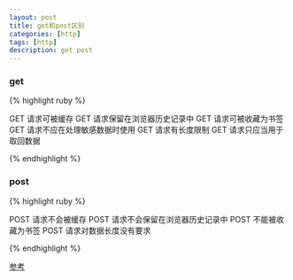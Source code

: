 ```yaml
---
layout: post
title: get和post区别 
categories: [http]
tags: [http]
description: get post 
---
```


<h3>get</h3>

{% highlight ruby %}

GET 请求可被缓存
GET 请求保留在浏览器历史记录中
GET 请求可被收藏为书签
GET 请求不应在处理敏感数据时使用
GET 请求有长度限制
GET 请求只应当用于取回数据

{% endhighlight %}


<h3>post</h3>

{% highlight ruby %}

POST 请求不会被缓存
POST 请求不会保留在浏览器历史记录中
POST 不能被收藏为书签
POST 请求对数据长度没有要求

{% endhighlight %}


<a href="http://www.w3school.com.cn/tags/html_ref_httpmethods.asp">参考</a>
